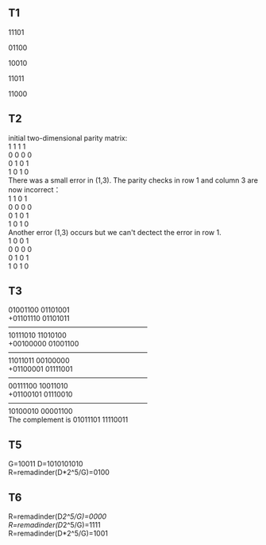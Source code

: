 ## T1

11101

01100

10010

11011

11000

## T2  
initial two-dimensional parity matrix:  
1 1 1 1  
0 0 0 0  
0 1 0 1  
1 0 1 0  
There was a small error in (1,3). The parity checks in row 1 and column 3 are now incorrect：  
1 1 0 1  
0 0 0 0  
0 1 0 1  
1 0 1 0  
Another error (1,3) occurs but we can't dectect the error in row 1.  
1 0 0 1  
0 0 0 0  
0 1 0 1  
1 0 1 0  

## T3
01001100 01101001  
+01101110 01101011  
————————————————————  
10111010 11010100  
+00100000 01001100  
————————————————————  
11011011 00100000  
+01100001 01111001  
————————————————————  
00111100 10011010  
+01100101 01110010  
————————————————————  
10100010 00001100  
The complement is 01011101 11110011  


## T5
G=10011 D=1010101010  
R=remadinder(D*2^5/G)=0100  

## T6
R=remadinder(D*2^5/G)=0000    
R=remadinder(D*2^5/G)=1111  
R=remadinder(D*2^5/G)=1001

